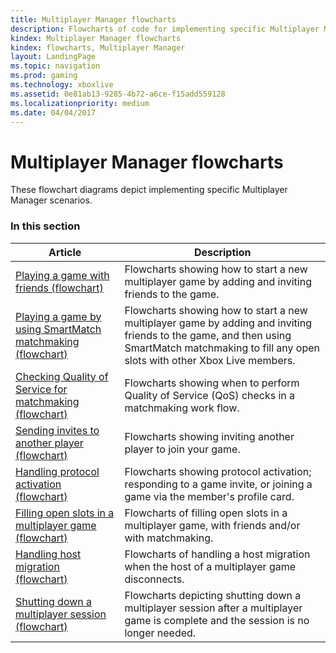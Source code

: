 ```yaml
---
title: Multiplayer Manager flowcharts
description: Flowcharts of code for implementing specific Multiplayer Manager scenarios.
kindex: Multiplayer Manager flowcharts
kindex: flowcharts, Multiplayer Manager
layout: LandingPage
ms.topic: navigation
ms.prod: gaming
ms.technology: xboxlive
ms.assetid: 0e81ab13-9285-4b72-a6ce-f15add559128
ms.localizationpriority: medium
ms.date: 04/04/2017
---
```


# Multiplayer Manager flowcharts

These flowchart diagrams depict implementing specific Multiplayer Manager scenarios.


### In this section

| Article | Description |
|---------|-------------|
| [Playing a game with friends (flowchart)](live-mpm-play-with-friends.md) | Flowcharts showing how to start a new multiplayer game by adding and inviting friends to the game. |
| [Playing a game by using SmartMatch matchmaking (flowchart)](live-mpm-play-with-smartmatch-matchmaking.md) | Flowcharts showing how to start a new multiplayer game by adding and inviting friends to the game, and then using SmartMatch matchmaking to fill any open slots with other Xbox Live members. |
| [Checking Quality of Service for matchmaking (flowchart)](live-mpm-use-matchmaking-and-qos.md) | Flowcharts showing when to perform Quality of Service (QoS) checks in a matchmaking work flow. |
| [Sending invites to another player (flowchart)](live-mpm-send-invites.md) | Flowcharts showing inviting another player to join your game. |
| [Handling protocol activation (flowchart)](live-mpm-on-protocol-activation.md) | Flowcharts showing protocol activation; responding to a game invite, or joining a game via the member's profile card. |
| [Filling open slots in a multiplayer game (flowchart)](live-mpm-fill-open-slots.md) | Flowcharts of filling open slots in a multiplayer game, with friends and/or with matchmaking. |
| [Handling host migration (flowchart)](live-mpm-host-migration.md) | Flowcharts of handling a host migration when the host of a multiplayer game disconnects. |
| [Shutting down a multiplayer session (flowchart)](live-mpm-shut-down.md) | Flowcharts depicting shutting down a multiplayer session after a multiplayer game is complete and the session is no longer needed. |

